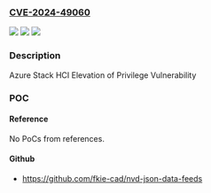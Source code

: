 ### [CVE-2024-49060](https://cve.mitre.org/cgi-bin/cvename.cgi?name=CVE-2024-49060)
![](https://img.shields.io/static/v1?label=Product&message=Azure%20Stack%20HCI&color=blue)
![](https://img.shields.io/static/v1?label=Version&message=10.2408.1.9%3C%202411%20&color=brighgreen)
![](https://img.shields.io/static/v1?label=Vulnerability&message=CWE-798%3A%20Use%20of%20Hard-coded%20Credentials&color=brighgreen)

### Description

Azure Stack HCI Elevation of Privilege Vulnerability

### POC

#### Reference
No PoCs from references.

#### Github
- https://github.com/fkie-cad/nvd-json-data-feeds

